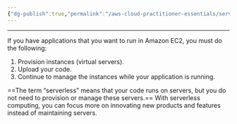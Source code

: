 ```yaml
---
{"dg-publish":true,"permalink":"/aws-cloud-practitioner-essentials/serverless-computing/"}
---
```


---
If you have applications that you want to run in Amazon EC2, you must do the following:

1. Provision instances (virtual servers).
2. Upload your code.
3. Continue to manage the instances while your application is running.

==The term “serverless” means that your code runs on servers, but you do not need to provision or manage these servers.== With serverless computing, you can focus more on innovating new products and features instead of maintaining servers.